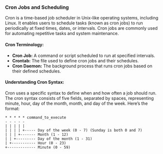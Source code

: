 ### Cron Jobs and Scheduling

Cron is a time-based job scheduler in Unix-like operating systems, including Linux. It enables users to schedule tasks (known as cron jobs) to run periodically at fixed times, dates, or intervals. Cron jobs are commonly used for automating repetitive tasks and system maintenance.

#### Cron Terminology:

- **Cron Job:** A command or script scheduled to run at specified intervals.
- **Crontab:** The file used to define cron jobs and their schedules.
- **Cron Daemon:** The background process that runs cron jobs based on their defined schedules.

#### Understanding Cron Syntax:

Cron uses a specific syntax to define when and how often a job should run. The cron syntax consists of five fields, separated by spaces, representing minute, hour, day of the month, month, and day of the week. Here’s the format:

```plaintext
* * * * * command_to_execute
- - - - -
| | | | |
| | | | +----- Day of the week (0 - 7) (Sunday is both 0 and 7)
| | | +------- Month (1 - 12)
| | +--------- Day of the month (1 - 31)
| +----------- Hour (0 - 23)
+------------- Minute (0 - 59)
